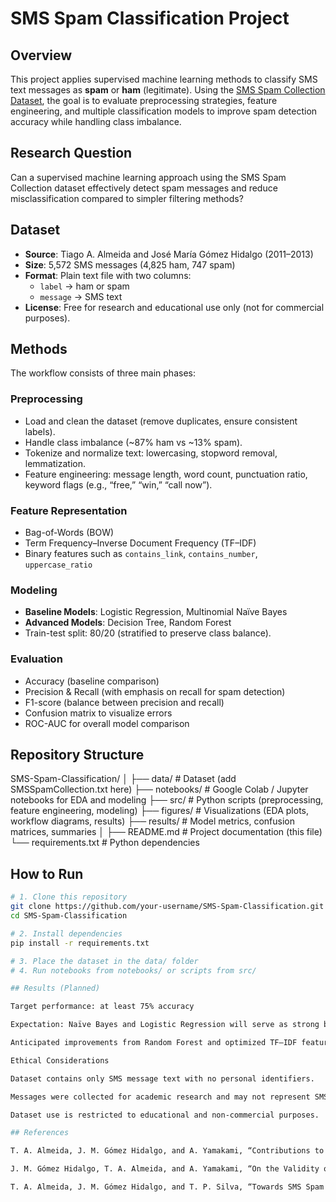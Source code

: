 # SMS Spam Classification Project  

## Overview  
This project applies supervised machine learning methods to classify SMS text messages as **spam** or **ham** (legitimate). Using the [SMS Spam Collection Dataset](https://archive.ics.uci.edu/ml/datasets/sms+spam+collection), the goal is to evaluate preprocessing strategies, feature engineering, and multiple classification models to improve spam detection accuracy while handling class imbalance.  

## Research Question  
Can a supervised machine learning approach using the SMS Spam Collection dataset effectively detect spam messages and reduce misclassification compared to simpler filtering methods?  

## Dataset  
- **Source**: Tiago A. Almeida and José María Gómez Hidalgo (2011–2013)  
- **Size**: 5,572 SMS messages (4,825 ham, 747 spam)  
- **Format**: Plain text file with two columns:  
  - `label` → ham or spam  
  - `message` → SMS text  
- **License**: Free for research and educational use only (not for commercial purposes).  

## Methods  
The workflow consists of three main phases:  

### Preprocessing  
- Load and clean the dataset (remove duplicates, ensure consistent labels).  
- Handle class imbalance (~87% ham vs ~13% spam).  
- Tokenize and normalize text: lowercasing, stopword removal, lemmatization.  
- Feature engineering: message length, word count, punctuation ratio, keyword flags (e.g., “free,” “win,” “call now”).  

### Feature Representation  
- Bag-of-Words (BOW)  
- Term Frequency–Inverse Document Frequency (TF–IDF)  
- Binary features such as `contains_link`, `contains_number`, `uppercase_ratio`  

### Modeling  
- **Baseline Models**: Logistic Regression, Multinomial Naïve Bayes  
- **Advanced Models**: Decision Tree, Random Forest  
- Train-test split: 80/20 (stratified to preserve class balance).  

### Evaluation  
- Accuracy (baseline comparison)  
- Precision & Recall (with emphasis on recall for spam detection)  
- F1-score (balance between precision and recall)  
- Confusion matrix to visualize errors  
- ROC-AUC for overall model comparison  

## Repository Structure  
SMS-Spam-Classification/
│
├── data/ # Dataset (add SMSSpamCollection.txt here)
├── notebooks/ # Google Colab / Jupyter notebooks for EDA and modeling
├── src/ # Python scripts (preprocessing, feature engineering, modeling)
├── figures/ # Visualizations (EDA plots, workflow diagrams, results)
├── results/ # Model metrics, confusion matrices, summaries
│
├── README.md # Project documentation (this file)
└── requirements.txt # Python dependencies

## How to Run  
```bash
# 1. Clone this repository
git clone https://github.com/your-username/SMS-Spam-Classification.git
cd SMS-Spam-Classification  

# 2. Install dependencies
pip install -r requirements.txt  

# 3. Place the dataset in the data/ folder
# 4. Run notebooks from notebooks/ or scripts from src/

## Results (Planned)

Target performance: at least 75% accuracy

Expectation: Naïve Bayes and Logistic Regression will serve as strong baselines.

Anticipated improvements from Random Forest and optimized TF–IDF features.

Ethical Considerations

Dataset contains only SMS message text with no personal identifiers.

Messages were collected for academic research and may not represent SMS usage globally.

Dataset use is restricted to educational and non-commercial purposes.

## References

T. A. Almeida, J. M. Gómez Hidalgo, and A. Yamakami, “Contributions to the Study of SMS Spam Filtering: New Collection and Results,” Proc. ACM Symp. Document Eng. (DocEng ’11), 2011.

J. M. Gómez Hidalgo, T. A. Almeida, and A. Yamakami, “On the Validity of a New SMS Spam Collection,” Proc. IEEE ICMLA ’12, 2012.

T. A. Almeida, J. M. Gómez Hidalgo, and T. P. Silva, “Towards SMS Spam Filtering: Results under a New Dataset,” Int. J. Inf. Secur. Sci., vol. 2, no. 1, pp. 1–18, 2013.
